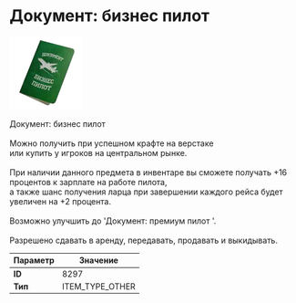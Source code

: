 # Документ: бизнес пилот

![Item Image](../img/8297.webp?raw=true)

Документ: бизнес пилот<br><br>Можно получить при успешном крафте на верстаке<br>или купить у игроков на центральном рынке.<br><br>При наличии данного предмета в инвентаре вы сможете получать +16 процентов к зарплате на работе пилота,<br>а также шанс получения ларца при завершении каждого рейса будет увеличен на +2 процента.<br><br>Возможно улучшить до 'Документ: премиум пилот '.<br><br>Разрешено сдавать в аренду, передавать, продавать и выкидывать.


| Параметр | Значение |
|----------|----------|
| **ID** | 8297 |
| **Тип** | ITEM_TYPE_OTHER |

